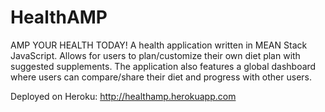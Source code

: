 # HealthAMP
AMP YOUR HEALTH TODAY!
A health application written in MEAN Stack JavaScript. Allows for users to plan/customize their own diet plan with suggested supplements. The application also features a global dashboard where users can compare/share their diet and progress with other users.

Deployed on Heroku: http://healthamp.herokuapp.com
